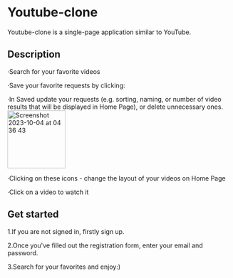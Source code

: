 # Youtube-clone

Youtube-clone is a single-page application similar to YouTube.

## Description

·Search for your favorite videos

·Save your favorite requests by clicking:

·In Saved update your requests (e.g. sorting, naming, or number of video results that will be displayed in Home Page), or delete unnecessary ones.
<img width="130" alt="Screenshot 2023-10-04 at 04 36 43" src="https://github.com/ReshNikita/Youtube-clone/assets/122251467/d873d579-18fd-4383-b108-965bee9d0545">

·Clicking on these icons - change the layout of your videos on Home Page

·Click on a video to watch it

## Get started

1.If you are not signed in, firstly sign up.

2.Once you've filled out the registration form, enter your email and password.

3.Search for your favorites and enjoy:)
